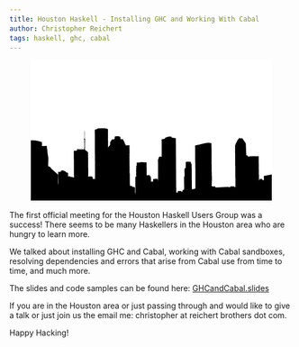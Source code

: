 ```yaml
---
title: Houston Haskell - Installing GHC and Working With Cabal
author: Christopher Reichert
tags: haskell, ghc, cabal
---
```


<div style="text-align:center" markdown="1">
  <img src="/images/houston.png" alt="Houston Haskell Users Group" style="height: 250px;"/>
</div>

The first official meeting for the Houston Haskell Users Group was a success!
There seems to be many Haskellers in the Houston area who are hungry to learn
more.

<!--more-->

We talked about installing GHC and Cabal, working with Cabal sandboxes,
resolving dependencies and errors that arise from Cabal use from time to
time, and much more.

The slides and code samples can be found here: [GHCandCabal.slides](/talks/GHCandCabal/index.html)

If you are in the Houston area or just passing through and would like to give a talk
or just join us the email me: christopher at reichert brothers dot com.

Happy Hacking!
